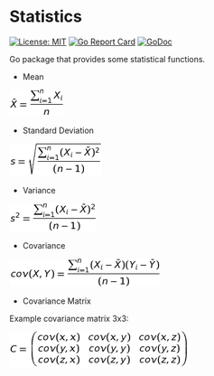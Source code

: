 Statistics
==========================

[![License: MIT](https://img.shields.io/badge/License-MIT-brightgreen.svg)](LICENSE)
[![Go Report Card](https://goreportcard.com/badge/github.com/kelvins/statistics)](https://goreportcard.com/report/github.com/kelvins/statistics)
[![GoDoc](https://godoc.org/github.com/kelvins/statistics?status.svg)](https://godoc.org/github.com/kelvins/statistics)

Go package that provides some statistical functions.

- Mean

![Mean](formulas/mean.png)

- Standard Deviation

![Mean](formulas/sd.png)

- Variance

![Mean](formulas/variance.png)

- Covariance

![Mean](formulas/covariance.png)

- Covariance Matrix

Example covariance matrix 3x3:

![Mean](formulas/covMatrix.png)
